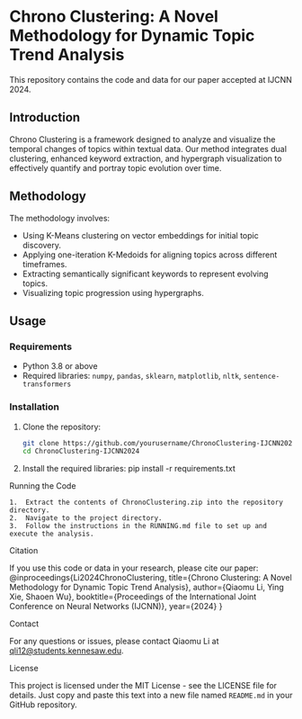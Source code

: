 # Chrono Clustering: A Novel Methodology for Dynamic Topic Trend Analysis

This repository contains the code and data for our paper accepted at IJCNN 2024.

## Introduction
Chrono Clustering is a framework designed to analyze and visualize the temporal changes of topics within textual data. Our method integrates dual clustering, enhanced keyword extraction, and hypergraph visualization to effectively quantify and portray topic evolution over time.

## Methodology
The methodology involves:
- Using K-Means clustering on vector embeddings for initial topic discovery.
- Applying one-iteration K-Medoids for aligning topics across different timeframes.
- Extracting semantically significant keywords to represent evolving topics.
- Visualizing topic progression using hypergraphs.

## Usage
### Requirements
- Python 3.8 or above
- Required libraries: `numpy`, `pandas`, `sklearn`, `matplotlib`, `nltk`, `sentence-transformers`

### Installation
1. Clone the repository:
   ```bash
   git clone https://github.com/yourusername/ChronoClustering-IJCNN2024.git
   cd ChronoClustering-IJCNN2024


2.	Install the required libraries:
   pip install -r requirements.txt


Running the Code

	1.	Extract the contents of ChronoClustering.zip into the repository directory.
	2.	Navigate to the project directory.
	3.	Follow the instructions in the RUNNING.md file to set up and execute the analysis.

Citation

If you use this code or data in your research, please cite our paper:
@inproceedings{Li2024ChronoClustering,
  title={Chrono Clustering: A Novel Methodology for Dynamic Topic Trend Analysis},
  author={Qiaomu Li, Ying Xie, Shaoen Wu},
  booktitle={Proceedings of the International Joint Conference on Neural Networks (IJCNN)},
  year={2024}
}


Contact

For any questions or issues, please contact Qiaomu Li at qli12@students.kennesaw.edu.

License

This project is licensed under the MIT License - see the LICENSE file for details.
Just copy and paste this text into a new file named `README.md` in your GitHub repository.
